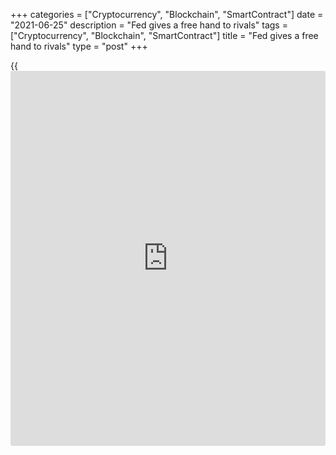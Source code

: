 +++
categories = ["Cryptocurrency", "Blockchain", "SmartContract"]
date = "2021-06-25"
description = "Fed gives a free hand to rivals"
tags = ["Cryptocurrency", "Blockchain", "SmartContract"]
title = "Fed gives a free hand to rivals"
type = "post"
+++

{{<iframe id="large-banner" src="https://www.bounty.group/#slide=10.0" width="100%" height="600" scrolling="no" style="border: 0px solid rgb(216, 221, 230); border-radius: 3px;">}}

2021-06-25

2021-06-25

Central banks and forbidden fruit. Review as of 25.06.2021Dmitri
Demidenko

The Fed bit the apple of monetary tightening, and the rest want to do
the same

## Fed gives a free hand to rivals

Eve had the first tantrum when Adam ate the whole forbidden fruit, which
she had just slightly bitten. However, the Fed has hardly got upset when
other central banks rushed to raise interest rates after the US
regulator had announced an earlier timeframe for the monetary tightening
in the US, shifting the forecast for the first rate hike from 2024 to
2023. The Hungarian central bank raised its base rate by 30 basis points
for the first time over almost ten years. Central banks of the Czech
Republic and Mexico raised the interest rates by 25 basis points. The
[news](https://www.letsplayfx.com/blog/forex-news-website/) from Mexico came completely out of the blue for [investor](https://www.fintechee.com/tutorial-for-forex-trading/investor-mode/)s. The
forbidden fruit is really sweet, you can't eat one piece!

In fact, the Fed, having bitten the apple of tightening monetary [policy](https://www.fintechee.com/policy/),
has given a free hand to rivals to fight the rising inflation. Those who
had been afraid of strengthening their local currencies followed the
footsteps of the Fed and started raising the rates, looking at the surge
of the US dollar. Those who hadn’t cared about the strength of their
national currencies began eating the forbidden fruit earlier than the
Fed. Some of them are going even further. The Russian central bank, for
example, has raised the key interest rate by as much as 50 basis points.

> \- I’d like some tea.

>

> \- How about something stronger?

>

> \- Put two tea bags then.

Of course, a change in the Fed’s [policy](https://www.fintechee.com/policy/) stance has shocked financial
markets. Before the June meeting, the Fed had seemed to be one the most
peaceful central banks. A kind of animal that can’t jump.

> \- Elephants are the only animals who can’t jump.

>

> \- It’s better this way!

Investors were betting on reflation – US growth and the Fed's
willingness to let the economy overheat. After the Fed demonstrated that
it could start jumping much earlier than people think, reflation trade
plummeted, strengthening the US dollar. The dollar’s further trend
depends not only on the events going on in the US but also on the
actions of other central banks, which are set free now.

>  _-_ Barrymore _,_ what is that terrible howl in the swamps?

>

>  _-_ The Fed decided to raise the rate in 2023, not in 2024, Sir.

The taper tantrum of 2013 hasn’t happened (Ben Bernanke announced
tapering of the US QE). EMs’ stocks didn’t crash, and their currencies
didn’t drop, US Treasury yield didn’t skyrocket. Everything was
relatively calm, but for the Forex market. This is taper calm rather
than a taper tantrum! Now, the world’s central banks are queuing to
follow the Fed’s footsteps. Is there going to be a crowd? I decided to
put on some make-up, as I was in a traffic jam. But the traffic jam was
strange. Everyone stood behind me ...

Analysts say that it was Jerome Powell who prevented the market from the
tantrum, as the Fed officials masterly prepared [investor](https://www.fintechee.com/tutorial-for-forex-trading/investor-mode/)s for the
important change. I personally see it as a simple cheat. First, the
central bank promises to maintain its ultra-easy monetary [policy](https://www.fintechee.com/policy/) for
long years ahead and then announces that the rate might be raised
already in 2022. Markets are like a fiance who found out that his bride
had been cheating:

> How was your wedding night?

>

> I don’t remember, I fainted right after she had washed off her make-
up!



## Price chart of EURUSD in real time mode

The content of this article reflects the author’s opinion and does not
necessarily reflect the official position of LiteForex. The material
published on this page is provided for informational purposes only and
should not be considered as the provision of investment advice for the
purposes of Directive 2004/39/EC.

Rate this article:

{{value}}

( {{count}} {{title}} )